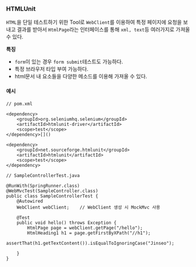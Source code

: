 ### **HTMLUnit**

`HTML`을 단일 테스트하기 위한 Tool로 `WebClient`를 이용하여 특정 페이지에 요청을 보내고 결과를 받아서 `HtmlPage`라는 인터페이스를 통해 `xml, text`등 여러가지로 가져올 수 있다.

**특징**

- `form`이 있는 경우 `form submit`테스트도 가능하다.
- 특정 브라우저 타입 부여 가능하다.
- html문서 내 요소들을 다양한 메소드를 이용해 가져올 수 있다.

#### 예시
```
// pom.xml
 
<dependency>
    <groupId>org.seleniumhq.selenium</groupId>
    <artifactId>htmlunit-driver</artifactId>
    <scope>test</scope>
</dependency>[]()
 
<dependency>
    <groupId>net.sourceforge.htmlunit</groupId>
    <artifactId>htmlunit</artifactId>
    <scope>test</scope>
</dependency>
```

```
// SampleControllerTest.java
 
@RunWith(SpringRunner.class)
@WebMvcTest(SampleController.class)
public class SampleControllerTest {
    @Autowired
    WebClient webClient;    // WebClient 생성 시 MockMvc 사용
 
    @Test
    public void hello() throws Exception {
        HtmlPage page = webClient.getPage("/hello");
        HtmlHeading1 h1 = page.getFirstByXPath("//h1");
        assertThat(h1.getTextContent()).isEqualToIgnoringCase("Jinseo");
 
    }
}
```

